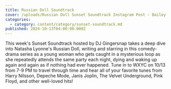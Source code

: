 ```yaml
---
title: Russian Doll Soundtrack
cover: /uploads/Russian Doll Sunset Soundtrack Instagram Post - Bailey Gregory.png
categories:
  - category: content/category/sunset-soundtrack.md
published: 2024-10-13T04:00:00.000Z
---
```


This week's Sunset Soundtrack hosted by DJ Gingersnap takes a deep dive into Natasha Lyonne's Russian Doll, writing and starring in this comedy-drama series as a young woman who gets caught in a mysterious loop as she repeatedly attends the same party each night, dying and waking up again and again as if nothing had ever happened. Tune in to WXYC on 10/13 from 7-9 PM to travel through time and hear all of your favorite tunes from Harry Nilsson, Depeche Mode, Janis Joplin, The Velvet Underground, Pink Floyd, and other well-loved hits!
